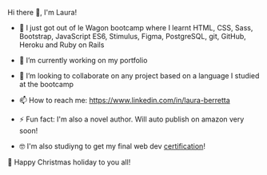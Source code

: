 Hi there 👋, I'm Laura!

- 🌱 I just got out of le Wagon bootcamp where I learnt HTML, CSS, Sass, Bootstrap, JavaScript ES6, Stimulus, Figma, PostgreSQL, git, GitHub, Heroku and Ruby on Rails

- 🔭 I’m currently working on my portfolio
  
- 👯 I’m looking to collaborate on any project based on a language I studied at the bootcamp

- 📫 How to reach me: https://www.linkedin.com/in/laura-berretta
  
- ⚡ Fun fact: I'm also a novel author. Will auto publish on amazon very soon!

- 🤓 I'm also studiyng to get my final web dev <a href="https://www.francecompetences.fr/recherche/rncp/35653/">certification</a>! 

🎅 Happy Christmas holiday to you all!
